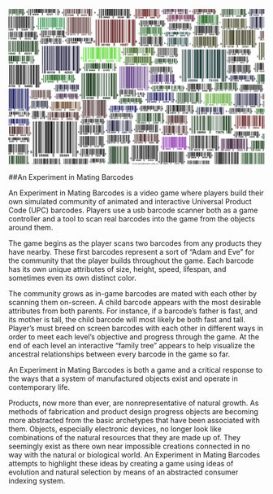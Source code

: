 ![Barcodes Image](barcode_collage.jpg)

##An Experiment in Mating Barcodes


An Experiment in Mating Barcodes is a video game where players build their own simulated 
community of animated and interactive Universal Product Code (UPC) barcodes. Players 
use a usb barcode scanner both as a game controller and a tool to scan real barcodes 
into the game from the objects around them. 

The game begins as the player scans two barcodes from any products they have nearby. 
These first barcodes represent a sort of “Adam and Eve” for the community that the 
player builds throughout the game. Each barcode has its own unique attributes of size,
 height, speed, lifespan, and sometimes even its own distinct color. 

The community grows as in-game barcodes are mated with each other by scanning 
them on-screen. A child barcode appears with the most desirable attributes from 
both parents. For instance, if a barcode’s father is fast, and its mother is tall, the
 child barcode will most likely be both fast and tall. Player’s must breed on screen 
 barcodes with each other in different ways in order to meet each level’s objective 
 and progress through the game. At the end of each level an interactive “family tree” 
 appears to help visualize the ancestral relationships between every barcode in the 
 game so far.

An Experiment in Mating Barcodes is both a game and a critical response to the
 ways that a system of manufactured objects exist and operate in contemporary life. 

Products, now more than ever, are nonrepresentative of natural growth. As methods of
fabrication and product design progress objects are becoming more abstracted from 
the basic archetypes that have been associated with them. Objects, especially electronic
 devices, no longer look like combinations of the natural resources that they are made 
 up of. They seemingly exist as there own near impossible creations connected in no way 
 with the natural or biological world. An Experiment in Mating Barcodes attempts to 
 highlight these ideas by creating a game using ideas of evolution and natural selection 
 by means of an abstracted consumer indexing system. 
